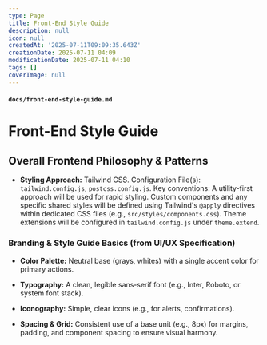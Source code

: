```yaml
---
type: Page
title: Front-End Style Guide
description: null
icon: null
createdAt: '2025-07-11T09:09:35.643Z'
creationDate: 2025-07-11 04:09
modificationDate: 2025-07-11 04:10
tags: []
coverImage: null
---
```


#### `docs/front-end-style-guide.md`

# Front-End Style Guide

## Overall Frontend Philosophy & Patterns

- **Styling Approach:** Tailwind CSS. Configuration File(s): `tailwind.config.js`, `postcss.config.js`. Key conventions: A utility-first approach will be used for rapid styling. Custom components and any specific shared styles will be defined using Tailwind's `@apply` directives within dedicated CSS files (e.g., `src/styles/components.css`). Theme extensions will be configured in `tailwind.config.js` under `theme.extend`.

### Branding & Style Guide Basics (from UI/UX Specification)

- **Color Palette:** Neutral base (grays, whites) with a single accent color for primary actions.

- **Typography:** A clean, legible sans-serif font (e.g., Inter, Roboto, or system font stack).

- **Iconography:** Simple, clear icons (e.g., for alerts, confirmations).

- **Spacing & Grid:** Consistent use of a base unit (e.g., 8px) for margins, padding, and component spacing to ensure visual harmony.

